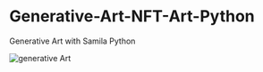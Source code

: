# Generative-Art-NFT-Art-Python
Generative Art with Samila Python


![generative Art](https://user-images.githubusercontent.com/68432004/149197815-6851601e-d9ac-4b26-beab-ee552578bc57.png)
